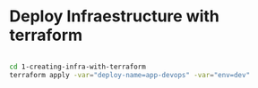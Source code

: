 # Deploy Infraestructure with terraform

```bash

cd 1-creating-infra-with-terraform
terraform apply -var="deploy-name=app-devops" -var="env=dev"

```

